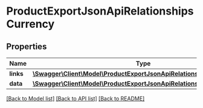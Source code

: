 # ProductExportJsonApiRelationshipsCurrency

## Properties
Name | Type | Description | Notes
------------ | ------------- | ------------- | -------------
**links** | [**\Swagger\Client\Model\ProductExportJsonApiRelationshipsCurrencyLinks**](ProductExportJsonApiRelationshipsCurrencyLinks.md) |  | [optional] 
**data** | [**\Swagger\Client\Model\ProductExportJsonApiRelationshipsCurrencyData**](ProductExportJsonApiRelationshipsCurrencyData.md) |  | [optional] 

[[Back to Model list]](../../README.md#documentation-for-models) [[Back to API list]](../../README.md#documentation-for-api-endpoints) [[Back to README]](../../README.md)

